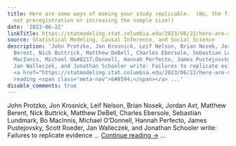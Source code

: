 ```yaml
---
title: Here are some ways of making your study replicable.  (No, the first steps are
  not preregistration or increasing the sample size!)
date: '2023-06-22'
linkTitle: https://statmodeling.stat.columbia.edu/2023/06/22/here-are-some-ways-of-making-your-study-replicable-no-its-not-what-you-think/
source: Statistical Modeling, Causal Inference, and Social Science
description: 'John Protzko, Jon Krosnick, Leif Nelson, Brian Nosek, Jordan Axt, Matthew
  Berent, Nick Buttrick, Matthew DeBell, Charles Ebersole, Sebastian Lundmark, Bo
  MacInnis, Michael O&#8217;Donnell, Hannah Perfecto, James Pustejovsky, Scott Roeder,
  Jan Walleczek, and Jonathan Schooler write: Failures to replicate evidence &#8230;
  <a href="https://statmodeling.stat.columbia.edu/2023/06/22/here-are-some-ways-of-making-your-study-replicable-no-its-not-what-you-think/">Continue
  reading <span class="meta-nav">&#8594;</span></a> ...'
disable_comments: true
---
```

John Protzko, Jon Krosnick, Leif Nelson, Brian Nosek, Jordan Axt, Matthew Berent, Nick Buttrick, Matthew DeBell, Charles Ebersole, Sebastian Lundmark, Bo MacInnis, Michael O&#8217;Donnell, Hannah Perfecto, James Pustejovsky, Scott Roeder, Jan Walleczek, and Jonathan Schooler write: Failures to replicate evidence &#8230; <a href="https://statmodeling.stat.columbia.edu/2023/06/22/here-are-some-ways-of-making-your-study-replicable-no-its-not-what-you-think/">Continue reading <span class="meta-nav">&#8594;</span></a> ...